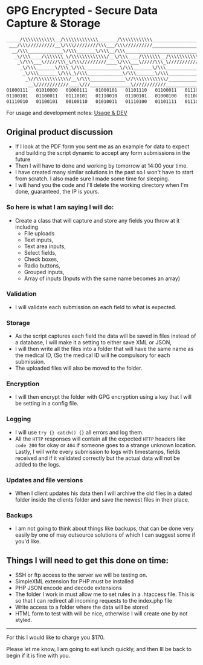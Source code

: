 # GPG Encrypted - Secure Data Capture & Storage

```sh
_____/\\\\\\\\\\\\__/\\\\\\\\\\\\\_______/\\\\\\\\\\\\___________________/\\\\\\\\\\\____/\\\\\\\\\\\\___________/\\\\\\\\\_____/\\\\\\\\\\\___        
 ___/\\\//////////__\/\\\/////////\\\___/\\\//////////__________________/\\\/////////\\\_\/\\\////////\\\______/\\\////////____/\\\/////////\\\_       
  __/\\\_____________\/\\\_______\/\\\__/\\\____________________________\//\\\______\///__\/\\\______\//\\\___/\\\/____________\//\\\______\///__      
   _\/\\\____/\\\\\\\_\/\\\\\\\\\\\\\/__\/\\\____/\\\\\\\__/\\\\\\\\\\\___\////\\\_________\/\\\_______\/\\\__/\\\_______________\////\\\_________     
    _\/\\\___\/////\\\_\/\\\/////////____\/\\\___\/////\\\_\///////////_______\////\\\______\/\\\_______\/\\\_\/\\\__________________\////\\\______    
     _\/\\\_______\/\\\_\/\\\_____________\/\\\_______\/\\\_______________________\////\\\___\/\\\_______\/\\\_\//\\\____________________\////\\\___   
      _\/\\\_______\/\\\_\/\\\_____________\/\\\_______\/\\\________________/\\\______\//\\\__\/\\\_______/\\\___\///\\\___________/\\\______\//\\\__  
       _\//\\\\\\\\\\\\/__\/\\\_____________\//\\\\\\\\\\\\/________________\///\\\\\\\\\\\/___\/\\\\\\\\\\\\/______\////\\\\\\\\\_\///\\\\\\\\\\\/___ 
        __\////////////____\///_______________\////////////____________________\///////////_____\////////////___________\/////////____\///////////_____
01000111   01010000   01000111   01000101   01101110   01100011   01110010   01111001   01110000   01110100   01100101   01100100   00101101   01010011
01100101   01100011   01110101   01110010   01100101   01000100   01100001   01110100   01100001   01000011   01100001   01110000   01110100   01110101
01110010   01100101   00100110   01010011   01110100   01101111   01110010   01100001   01100111   01100101 
```

For usage and development notes: [Usage & DEV](./docs/README.md)

## Original product discussion

- If I look at the PDF form you sent me as an example for data to expect and building the script dynamic to accept any form submissions in the future
- Then I will have to done and working by tomorrow at 14:00 your time.
- I have created many similar solutions in the past so I won't have to start from scratch. I also made sure I made some time for sleeping.
- I will hand you the code and I'll delete the working directory when I'm done, guaranteed, the IP is yours.

### So here is what I am saying I will do:

- Create a class that will capture and store any fields you throw at it including
  - File uploads
  - Text inputs,
  - Text area inputs,
  - Select fields,
  - Check boxes,
  - Radio buttons,
  - Grouped inputs,
  - Array of inputs (Inputs with the same name becomes an array)

### Validation

- I will validate each submission on each field to what is expected.

### Storage

- As the script captures each field the data will be saved in files instead of a database, I will make it a setting to either save XML or JSON,
- I will then write all the files into a folder that will have the same name as the medical ID, (So the medical ID will he compulsory for each submission.
- The uploaded files will also be moved to the folder.

### Encryption

- I will then encrypt the folder with GPG encryption using a key that I will be setting in a config file.

### Logging

- I will use `try {} catch() {}` all errors and log them.
- All the `HTTP` responses will contain all the expected `HTTP` headers like `code 200` for okay or `404` if someone goes to a strange unknown location.
Lastly, I will write every submission to logs with timestamps, fields received and if it validated correctly but the actual data will not be added to the logs.

### Updates and file versions

- When I client updates his data then I will archive the old files in a dated folder inside the clients folder and save the newest files in their place.

### Backups

- I am not going to think about things like backups, that can be done very easily by one of may outsource solutions of which I can suggest some if you'd like.


## Things I will need to get this done on time:

- SSH or ftp access to the server we will be testing on.
- SimpleXML extension for PHP must be installed
- PHP JSON encode and decode extensions
- The folder I work in must allow me to set rules in a .htaccess file. This is so that I can redirect all incoming requests to the index.php file
- Write access to a folder where the data will be stored
- HTML form to test with will be nice, otherwise I will create one by not styled.

---

For this I would like to charge you $170.

Please let me know, I am going to eat lunch quickly, and then Ill be back to begin if it is fine with you.